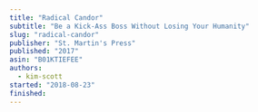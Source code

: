 ```yaml
---
title: "Radical Candor"
subtitle: "Be a Kick-Ass Boss Without Losing Your Humanity"
slug: "radical-candor"
publisher: "St. Martin's Press"
published: "2017"
asin: "B01KTIEFEE"
authors:
  - kim-scott
started: "2018-08-23"
finished:
---
```


